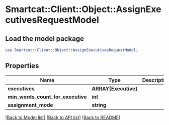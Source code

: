 # Smartcat::Client::Object::AssignExecutivesRequestModel

## Load the model package
```perl
use Smartcat::Client::Object::AssignExecutivesRequestModel;
```

## Properties
Name | Type | Description | Notes
------------ | ------------- | ------------- | -------------
**executives** | [**ARRAY[Executive]**](Executive.md) |  | [optional] 
**min_words_count_for_executive** | **int** |  | [optional] 
**assignment_mode** | **string** |  | [optional] 

[[Back to Model list]](../README.md#documentation-for-models) [[Back to API list]](../README.md#documentation-for-api-endpoints) [[Back to README]](../README.md)


